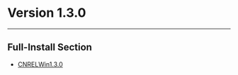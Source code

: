 # Version 1.3.0

----

## Full-Install Section

- [CNRELWin1.3.0](https://autopatchcn.yuanshen.com/client_app/pc_mihoyo/20210203_e24bc564fc91a013/YuanShen_1.3.0.zip)
